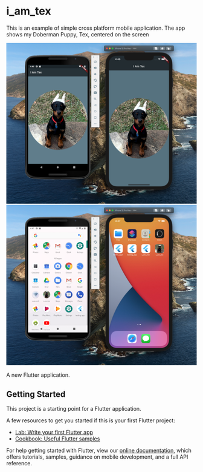 # i_am_tex
This is an example of simple cross platform mobile application. The app shows my Doberman Puppy, Tex, centered on the screen

![App Screenshot](https://github.com/AndrewPalet/i_am_tex/blob/master/images/App-Screen.png "App Screenshot")
![Icons Screenshot](https://github.com/AndrewPalet/i_am_tex/blob/master/images/Icons.png "Icons Screenshot")

A new Flutter application.

## Getting Started

This project is a starting point for a Flutter application.

A few resources to get you started if this is your first Flutter project:

- [Lab: Write your first Flutter app](https://flutter.dev/docs/get-started/codelab)
- [Cookbook: Useful Flutter samples](https://flutter.dev/docs/cookbook)

For help getting started with Flutter, view our
[online documentation](https://flutter.dev/docs), which offers tutorials,
samples, guidance on mobile development, and a full API reference.
